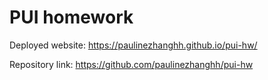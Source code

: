 # PUI homework

Deployed website: https://paulinezhanghh.github.io/pui-hw/

Repository link: https://github.com/paulinezhanghh/pui-hw

